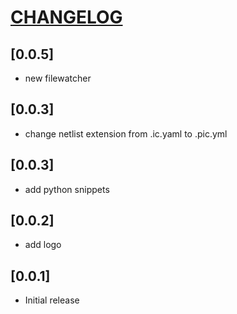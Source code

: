 # [CHANGELOG](http://keepachangelog.com/)

## [0.0.5]

- new filewatcher

## [0.0.3]

- change netlist extension from .ic.yaml to .pic.yml

## [0.0.3]

- add python snippets

## [0.0.2]

- add logo

## [0.0.1]

- Initial release
